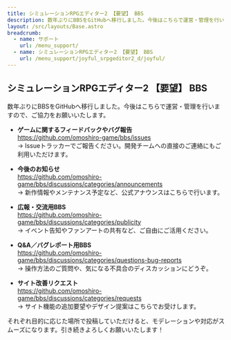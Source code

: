 ```yaml
---
title: シミュレーションRPGエディター2 【要望】 BBS
description: 数年ぶりにBBSをGitHubへ移行しました。今後はこちらで運営・管理を行いますので、ご協力をお願いいたします。
layout: /src/layouts/Base.astro
breadcrumb:
  - name: サポート
    url: /menu_support/
  - name: シミュレーションRPGエディター2 【要望】 BBS
    url: /menu_support/joyful_srpgeditor2_d/joyful/
---
```


## シミュレーションRPGエディター2 【要望】 BBS
  
数年ぶりにBBSをGitHubへ移行しました。今後はこちらで運営・管理を行いますので、ご協力をお願いいたします。

- **ゲームに関するフィードバックやバグ報告**  
  https://github.com/omoshiro-game/bbs/issues  
  → Issueトラッカーでご報告ください。開発チームへの直接のご連絡にもご利用いただけます。

- **今後のお知らせ**  
  https://github.com/omoshiro-game/bbs/discussions/categories/announcements  
  → 新作情報やメンテナンス予定など、公式アナウンスはこちらで行います。

- **広報・交流用BBS**  
  https://github.com/omoshiro-game/bbs/discussions/categories/publicity  
  → イベント告知やファンアートの共有など、ご自由にご活用ください。

- **Q&A／バグレポート用BBS**  
  https://github.com/omoshiro-game/bbs/discussions/categories/questions-bug-reports  
  → 操作方法のご質問や、気になる不具合のディスカッションにどうぞ。

- **サイト改善リクエスト**  
  https://github.com/omoshiro-game/bbs/discussions/categories/requests  
  → サイト機能の追加要望やデザイン提案はこちらでお受けします。

それぞれ目的に応じた場所で投稿していただけると、モデレーションや対応がスムーズになります。引き続きよろしくお願いいたします！  
